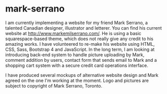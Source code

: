 # mark-serrano
I am currently implementing a website for my friend Mark Serrano, a talented Canadian designer, illustrator and letterer. You can find his current website at http://www.markemilserrano.com/. He is using a basic squarespace-based theme, which does not really give any credit to his amazing works. I have volunteered to re-make his website using HTML, CSS, Sass, Bootstrap 4 and JavaScript. In the long term, I am looking at introducing back-end system to handle picture uploading by Mark, comment addition by users, contact form that sends email to Mark and a shopping cart system with a secure credit card operations interface.

I have produced several mockups of alternative website design and Mark agreed on the one I'm working at the moment. Logo and pictures are subject to copyright of Mark Serrano, Toronto.

